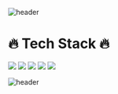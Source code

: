 ![header](https://capsule-render.vercel.app/api?type=waving&color=gradient&height=300&section=header&text=mailhyuil&fontSize=120)
<p style="text-align:center;">
  <h1>🔥 Tech Stack 🔥</h1>
  <div>
    <img src="https://img.shields.io/badge/Spring-6DB33F?style=for-the-badge&logo=Spring&logoColor=white">
    <img src="https://img.shields.io/badge/SpringBoot-6DB33F?style=for-the-badge&logo=SpringBoot&logoColor=white">
    <img src="https://img.shields.io/badge/javascript-F7DF1E?style=for-the-badge&logo=JavaScript&logoColor=white">
    <img src="https://img.shields.io/badge/react-61DAFB?style=for-the-badge&logo=React&logoColor=white">
    <img src="https://img.shields.io/badge/hibernate-59666C?style=for-the-badge&logo=Hibernate&logoColor=white">
  </div>
</p>


![header](https://capsule-render.vercel.app/api?type=waving&color=gradient&height=300&section=footer)
